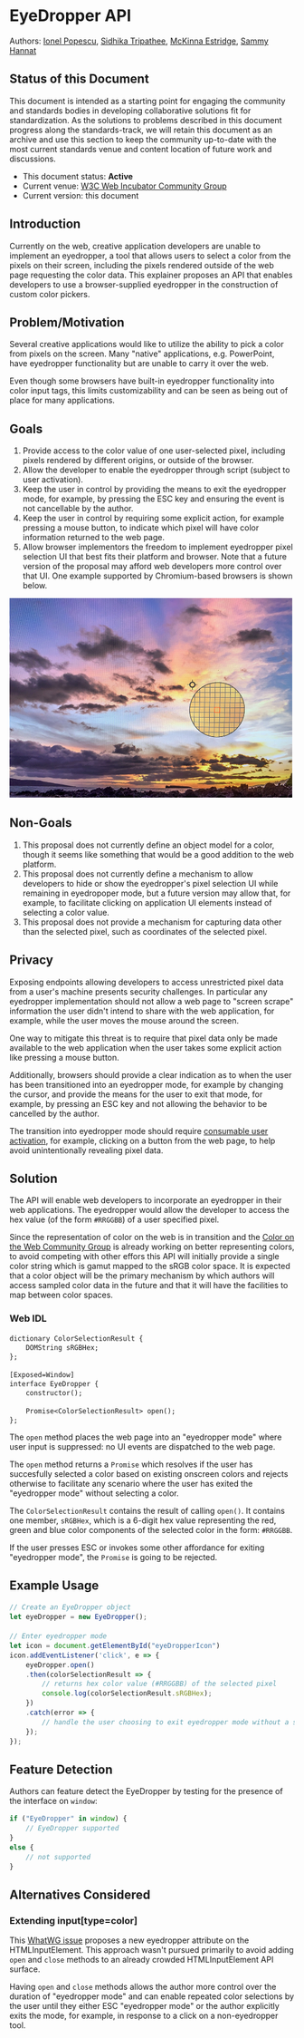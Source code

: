 # EyeDropper API 
Authors: [Ionel Popescu](https://github.com/ipopescu93), [Sidhika Tripathee](https://github.com/t-sitri), [McKinna Estridge](https://github.com/t-saestr), [Sammy Hannat](https://github.com/samhannat)

## Status of this Document
This document is intended as a starting point for engaging the community and standards bodies in developing collaborative solutions fit for standardization. As the solutions to problems described in this document progress along the standards-track, we will retain this document as an archive and use this section to keep the community up-to-date with the most current standards venue and content location of future work and discussions.
* This document status: **Active**
* Current venue: [W3C Web Incubator Community Group](https://wicg.io/)
* Current version: this document

## Introduction
Currently on the web, creative application developers are unable to implement an eyedropper, a tool that allows users to select a color from the pixels on their screen, including the pixels rendered outside of the web page requesting the color data. This explainer proposes an API that enables developers to use a browser-supplied eyedropper in the construction of custom color pickers. 

## Problem/Motivation
Several creative applications would like to utilize the ability to pick a color from pixels on the screen. Many "native" applications, e.g. PowerPoint, have eyedropper functionality but are unable to carry it over the web.      
   
Even though some browsers have built-in eyedropper functionality into color input tags, this limits customizability and can be seen as being out of place for many applications.

## Goals 
1. Provide access to the color value of one user-selected pixel, including pixels rendered by different origins, or outside of the browser.
2. Allow the developer to enable the eyedropper through script (subject to user activation).
3. Keep the user in control by providing the means to exit the eyedropper mode, for example, by pressing the ESC key and ensuring the event is not cancellable by the author.
4. Keep the user in control by requiring some explicit action, for example pressing a mouse button, to indicate which pixel will have color information returned to the web page.
5. Allow browser implementors the freedom to implement eyedropper pixel selection UI that best fits their platform and browser.  Note that a future version of the proposal may afford web developers more control over that UI.  One example supported by Chromium-based browsers is shown below.

<img src= "preview.png" alt= "example eyedropper cursor" width="500"/>

## Non-Goals
1. This proposal does not currently define an object model for a color, though it seems like something that would be a good addition to the web platform. 
2. This proposal does not currently define a mechanism to allow developers to hide or show the eyedropper's pixel selection UI while remaining in eyedropoper mode, but a future version may allow that, for example, to facilitate clicking on application UI elements instead of selecting a color value.
3. This proposal does not provide a mechanism for capturing data other than the selected pixel, such as coordinates of the selected pixel.

## Privacy
Exposing endpoints allowing developers to access unrestricted pixel data from a user's machine presents security challenges. In particular any eyedropper implementation should not allow a web page to "screen scrape" information the user didn't intend to share with the web application, for example, while the user moves the mouse around the screen.

One way to mitigate this threat is to require that pixel data only be made available to the web application when the user takes some explicit action like pressing a mouse button.

Additionally, browsers should provide a clear indication as to when the user has been transitioned into an eyedropper mode, for example by changing the cursor, and provide the means for the user to exit that mode, for example, by pressing an ESC key and not allowing the behavior to be cancelled by the author.

The transition into eyedropper mode should require [consumable user activation](https://github.com/mustaqahmed/user-activation-v2), for example, clicking on a button from the web page, to help avoid unintentionally revealing pixel data.

## Solution
The API will enable web developers to incorporate an eyedropper in their web applications. The eyedropper would allow the developer to access the hex value (of the form `#RRGGBB`) of a user specified pixel.

Since the representation of color on the web is in transition and the [Color on the Web Community Group](https://w3c.github.io/ColorWeb-CG) is already working on better representing colors, to avoid competing with other effors this API will initially provide a single color string which is gamut mapped to the sRGB color space. It is expected that a color object will be the primary mechanism by which authors will access sampled color data in the future and that it will have the facilities to map between color spaces.

### Web IDL
```
dictionary ColorSelectionResult {
    DOMString sRGBHex;
};
 
[Exposed=Window]
interface EyeDropper {
    constructor();
 
    Promise<ColorSelectionResult> open();
};
```

The `open` method places the web page into an "eyedropper mode" where user input is suppressed: no UI events are dispatched to the web page.

The `open` method returns a `Promise` which resolves if the user has succesfully selected a color based on existing onscreen colors and rejects otherwise to facilitate any scenario where the user has exited the "eyedropper mode" without selecting a color.

The `ColorSelectionResult` contains the result of calling `open()`. It contains one member, `sRGBHex`, which is a 6-digit hex value representing the red, green and blue color components of the selected color in the form: `#RRGGBB`.

If the user presses ESC or invokes some other affordance for exiting "eyedropper mode", the `Promise` is going to be rejected.

## Example Usage
```javascript
// Create an EyeDropper object
let eyeDropper = new EyeDropper();

// Enter eyedropper mode
let icon = document.getElementById("eyeDropperIcon")
icon.addEventListener('click', e => {
    eyeDropper.open()
    .then(colorSelectionResult => {
        // returns hex color value (#RRGGBB) of the selected pixel
        console.log(colorSelectionResult.sRGBHex);
    })
    .catch(error => {
        // handle the user choosing to exit eyedropper mode without a selection
    });
});
 ```

## Feature Detection
Authors can feature detect the EyeDropper by testing for the presence of the interface on `window`: 
```javascript
if ("EyeDropper" in window) {
    // EyeDropper supported
}
else {
    // not supported
}
```

## Alternatives Considered
### Extending input[type=color]
This [WhatWG issue](https://github.com/whatwg/html/issues/5584) proposes a new eyedropper attribute on the HTMLInputElement.  This approach wasn't pursued primarily to avoid adding `open` and `close` methods to an already crowded HTMLInputElement API surface.

Having `open` and `close` methods allows the author more control over the duration of "eyedropper mode" and can enable repeated color selections by the user until they either ESC "eyedropper mode" or the author explicitly exits the mode, for example, in response to a click on a non-eyedropper tool.